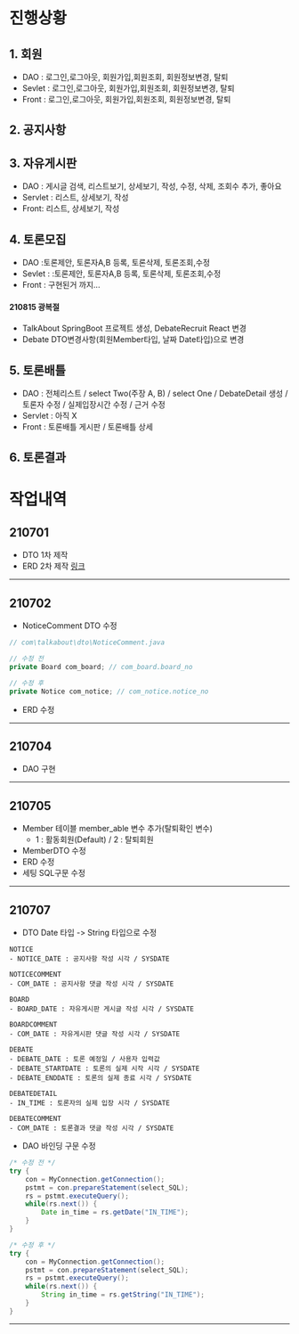 # 진행상황

## 1. 회원

- DAO : 로그인,로그아웃, 회원가입,회원조회, 회원정보변경, 탈퇴
- Sevlet : 로그인,로그아웃, 회원가입,회원조회, 회원정보변경, 탈퇴
- Front : 로그인,로그아웃, 회원가입,회원조회, 회원정보변경, 탈퇴

## 2. 공지사항

## 3. 자유게시판

- DAO : 게시글 검색, 리스트보기, 상세보기, 작성, 수정, 삭제, 조회수 추가, 좋아요
- Servlet : 리스트, 상세보기, 작성
- Front: 리스트, 상세보기, 작성

## 4. 토론모집

- DAO :토론제안, 토론자A,B 등록, 토론삭제, 토론조회,수정
- Sevlet : :토론제안, 토론자A,B 등록, 토론삭제, 토론조회,수정
- Front : 구현된거 까지...

#### 210815 광복절

- TalkAbout SpringBoot 프로젝트 생성, DebateRecruit React 변경
- Debate DTO변경사항(회원Member타입, 날짜 Date타입)으로 변경

## 5. 토론배틀

- DAO : 전체리스트 / select Two(주장 A, B) / select One / DebateDetail 생성 / 토론자 수정 / 실제입장시간 수정 / 근거 수정
- Servlet : 아직 X
- Front : 토론배틀 게시판 / 토론배틀 상세

## 6. 토론결과

#

# 작업내역

## 210701

- DTO 1차 제작
- ERD 2차 제작
  [링크](https://www.erdcloud.com/d/YYWimyRYK7asSbXMN)

---

## 210702

- NoticeComment DTO 수정

```java
// com\talkabout\dto\NoticeComment.java

// 수정 전
private Board com_board; // com_board.board_no

// 수정 후
private Notice com_notice; // com_notice.notice_no
```

- ERD 수정

---

## 210704

- DAO 구현

---

## 210705

- Member 테이블 member_able 변수 추가(탈퇴확인 변수)
  - 1 : 활동회원(Default) / 2 : 탈퇴회원
- MemberDTO 수정
- ERD 수정
- 세팅 SQL구문 수정

---

## 210707

- DTO Date 타입 -> String 타입으로 수정

```
NOTICE
- NOTICE_DATE : 공지사항 작성 시각 / SYSDATE

NOTICECOMMENT
- COM_DATE : 공지사항 댓글 작성 시각 / SYSDATE

BOARD
- BOARD_DATE : 자유게시판 게시글 작성 시각 / SYSDATE

BOARDCOMMENT
- COM_DATE : 자유게시판 댓글 작성 시각 / SYSDATE

DEBATE
- DEBATE_DATE : 토론 예정일 / 사용자 입력값
- DEBATE_STARTDATE : 토론의 실제 시작 시각 / SYSDATE
- DEBATE_ENDDATE : 토론의 실제 종료 시각 / SYSDATE

DEBATEDETAIL
- IN_TIME : 토론자의 실제 입장 시각 / SYSDATE

DEBATECOMMENT
- COM_DATE : 토론결과 댓글 작성 시각 / SYSDATE
```

- DAO 바인딩 구문 수정

```java
/* 수정 전 */
try {
	con = MyConnection.getConnection();
	pstmt = con.prepareStatement(select_SQL);
	rs = pstmt.executeQuery();
	while(rs.next()) {
		Date in_time = rs.getDate("IN_TIME");
	}
}

/* 수정 후 */
try {
	con = MyConnection.getConnection();
	pstmt = con.prepareStatement(select_SQL);
	rs = pstmt.executeQuery();
	while(rs.next()) {
		String in_time = rs.getString("IN_TIME");
	}
}
```

---

#
